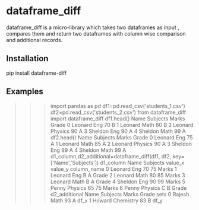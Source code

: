 # dataframe_diff

dataframe_diff is a micro-library which takes two dataframes as input , compares them and return two dataframes with column wise comparison and additional records.

## Installation

pip install dataframe-diff

## Examples

>>> import pandas as pd
>>> df1=pd.read_csv('students_1.csv')
>>> df2=pd.read_csv('students_2.csv')
>>> from dataframe_diff import dataframe_diff
>>> df1.head()
      Name Subjects  Marks Grade
0  Leonard      Eng     70     B
1  Leonard     Math     80     B
2  Leonard  Physics     90     A
3  Sheldon      Eng     90     A
4  Sheldon     Math     99     A
>>> df2.head()
      Name Subjects  Marks Grade
0  Leonard      Eng     75     A
1  Leonard     Math     85     A
2  Leonard  Physics     90     A
3  Sheldon      Eng     99     A
4  Sheldon     Math     99     A
>>> d1_column,d2_additional=dataframe_diff(df1, df2, key=['Name','Subjects'])
>>> d1_column
      Name Subjects value_x value_y column_name
0  Leonard      Eng      70      75       Marks
1  Leonard      Eng       B       A       Grade
2  Leonard     Math      80      85       Marks
3  Leonard     Math       B       A       Grade
4  Sheldon      Eng      90      99       Marks
5    Penny  Physics      65      75       Marks
6    Penny  Physics       C       B       Grade
>>> d2_additional
     Name   Subjects  Marks Grade  sets
0  Rajesh       Math     93     A  df_x
1  Howard  Chemistry     83     B  df_y


